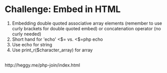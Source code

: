# Challenge: Embed in HTML
<ol>
<li>Embedding double quoted associative array elements (remember to use curly brackets for double quoted embed) or concatenation operator (no curly needed)</li>
<li>Short hand for 'echo' <$= vs. <$=php echo </li>
<li>Use echo for string</li>
<li>Use print_r($character_array) for array</li>
</ol>
<br>
http://heggy.me/php-join/index.html